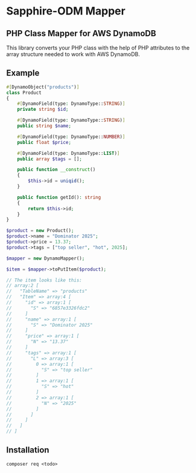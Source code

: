 # Sapphire-ODM Mapper

## PHP Class Mapper for AWS DynamoDB

This library converts your PHP class with the help of PHP attributes to the array structure needed to work with AWS DynamoDB.

## Example

```php
#[DynamoObject("products")]
class Product
{
    #[DynamoField(type: DynamoType::STRING)]
    private string $id;

    #[DynamoField(type: DynamoType::STRING)]
    public string $name;

    #[DynamoField(type: DynamoType::NUMBER)]
    public float $price;

    #[DynamoField(type: DynamoType::LIST)]
    public array $tags = [];

    public function __construct()
    {
        $this->id = uniqid();
    }

    public function getId(): string
    {
        return $this->id;
    }
}
```

```php
$product = new Product();
$product->name = "Dominator 2025";
$product->price = 13.37;
$product->tags = ["top seller", "hot", 2025];

$mapper = new DynamoMapper();

$item = $mapper->toPutItem($product);

// The item looks like this:
// array:2 [
//   "TableName" => "products"
//   "Item" => array:4 [
//     "id" => array:1 [
//       "S" => "6857e3326fdc2"
//     ]
//     "name" => array:1 [
//       "S" => "Dominator 2025"
//     ]
//     "price" => array:1 [
//       "N" => "13.37"
//     ]
//     "tags" => array:1 [
//       "L" => array:3 [
//         0 => array:1 [
//           "S" => "top seller"
//         ]
//         1 => array:1 [
//           "S" => "hot"
//         ]
//         2 => array:1 [
//           "N" => "2025"
//         ]
//       ]
//     ]
//   ]
// ]
```

## Installation

`composer req <todo>`

